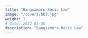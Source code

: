 ```yaml
---
title: "Bangsamoro Basic Law"
image: "/covers/bbl.jpg"
weight: 1
# date: 2022-03-30
description: "Bangsamoro Basic Law"
---
```

